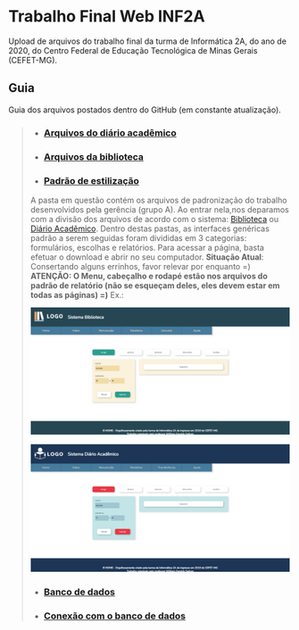 # Trabalho Final Web INF2A 
Upload de arquivos do trabalho final da turma de Informática 2A, do ano de 2020, do Centro Federal de Educação Tecnológica de Minas Gerais (CEFET-MG).

## Guia
 Guia dos arquivos postados dentro do GitHub (em constante atualização).
 
>  * ### [Arquivos do diário acadêmico](https://github.com/IzabelaAAndrade/TrabalhoFinalWebINF2A/tree/main/diario_academico)
>  * ### [Arquivos da biblioteca](https://github.com/IzabelaAAndrade/TrabalhoFinalWebINF2A/tree/main/biblioteca) 
>  * ### [Padrão de estilização](https://github.com/IzabelaAAndrade/TrabalhoFinalWebINF2A/tree/main/padrao_estilizacao) 
> A pasta em questão contém os arquivos de padronização do trabalho desenvolvidos pela gerência (grupo A). Ao entrar nela,nos deparamos com a divisão dos arquivos de acordo com o sistema: [Biblioteca](https://github.com/IzabelaAAndrade/TrabalhoFinalWebINF2A/tree/main/padrao_estilizacao/biblioteca) ou [Diário Acadêmico](https://github.com/IzabelaAAndrade/TrabalhoFinalWebINF2A/tree/main/padrao_estilizacao/diario_academico). Dentro destas pastas, as interfaces genéricas padrão a serem seguidas foram divididas em 3 categorias: formulários, escolhas e relatórios. Para acessar a página, basta efetuar o download e abrir no seu computador. **Situação Atual**: Consertando alguns errinhos, favor relevar por enquanto =)
> **ATENÇÃO: O Menu, cabeçalho e rodapé estão nos arquivos do padrão de relatório (não se esqueçam deles, eles devem estar em todas as páginas) =)**
> Ex.:
> 
> ![Image](https://github.com/IzabelaAAndrade/TrabalhoFinalWebINF2A/blob/main/padrao_estilizacao/Imagens_exemplo/Interface_relatorio_biblioteca.png)
> 
> ![Image](https://github.com/IzabelaAAndrade/TrabalhoFinalWebINF2A/blob/main/padrao_estilizacao/Imagens_exemplo/Interface_relatorio_diario.png)
>  
>  * ### [Banco de dados](https://github.com/IzabelaAAndrade/TrabalhoFinalWebINF2A/tree/main/Bancos_de_Dados)
>  * ### [Conexão com o banco de dados](https://github.com/IzabelaAAndrade/TrabalhoFinalWebINF2A/tree/main/DB_init)
